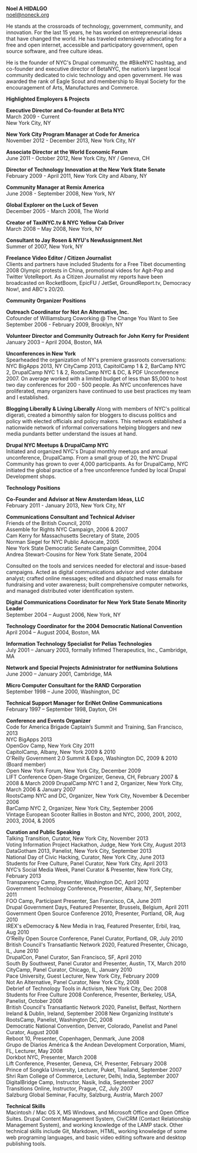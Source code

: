 **Noel A HIDALGO**  
[noel@noneck.org](mailto:noel@noneck.org)

He stands at the crossroads of technology, government, community, and innovation. For the last 15 years, he has worked on entrepreneurial ideas that have changed the world. He has traveled extensively advocating for a free and open internet, accessible and participatory government, open source software, and free culture ideas. 

He is the founder of NYC's Drupal community, the #BikeNYC hashtag, and co-founder and executive director of BetaNYC, the nation’s largest local community dedicated to civic technology and open government. He was awarded the rank of Eagle Scout and membership to Royal Society for the encouragement of Arts, Manufactures and Commerce.

**Highlighted Employers & Projects**

**Executive Director and Co-founder at Beta NYC**  
March 2009 - Current  
New York City, NY  

**New York City Program Manager at Code for America**  
November 2012 - December 2013, New York City, NY  

**Associate Director at the World Economic Forum**  
June 2011 - October 2012, New York City, NY / Geneva, CH  

**Director of Technology Innovation at the New York State Senate**  
February 2009 - April 2011, New York City and Albany, NY  

**Community Manager at Remix America**  
June 2008 - September 2008, New York, NY  

**Global Explorer on the Luck of Seven**  
December 2005 - March 2008, The World  

**Creator of TaxiNYC.tv & NYC Yellow Cab Driver**  
March 2008 – May 2008, New York, NY  

**Consultant to Jay Rosen & NYU's NewAssignment.Net**  
Summer of 2007, New York, NY  

**Freelance Video Editor / Citizen Journalist**  
Clients and partners have included Students for a Free Tibet documenting 2008 Olympic protests in China, promotional videos for Agit-Pop and Twitter VoteReport. As a Citizen Journalist my reports have been broadcasted on RocketBoom, EpicFU / JetSet, GroundReport.tv, Democracy Now!, and ABC's 20/20.

**Community Organizer Positions**  

**Outreach Coordinator for Not An Alternative, Inc.**  
Cofounder of Williamsburg Coworking @ The Change You Want to See  
September 2006 - February 2009, Brooklyn, NY  

**Volunteer Director and Community Outreach for John Kerry for President**  
January 2003 – April 2004, Boston, MA  

**Unconferences in New York**  
Spearheaded the organization of NY's premiere grassroots conversations: NYC BigApps 2013, NY CityCamp 2013, CapitolCamp 1 & 2, BarCamp NYC 2, DrupalCamp NYC 1 & 2, RootsCamp NYC & DC, & PDF Unconference 2007. On average worked with a limited budget of less than $5,000 to host two day conferences for 200 - 500 people. As NYC unconferences have proliferated, many organizers have continued to use best practices my team and I established.

**Blogging Liberally & Living Liberally** 
Along with members of NYC's political digerati, created a bimonthly salon for bloggers to discuss politics and policy with elected officials and policy makers. This network established a nationwide network of informal conversations helping bloggers and new media pundants better understand the issues at hand.

**Drupal NYC Meetups & DrupalCamp NYC**  
Initiated and organized NYC's Drupal monthly meetups and annual unconference, DrupalCamp. From a small group of 20, the NYC Drupal Community has grown to over 4,000 participants. As for DrupalCamp, NYC initiated the global practice of a free unconference funded by local Drupal Development shops.

**Technology Positions**

**Co-Founder and** **Advisor at New Amsterdam Ideas, LLC**  
February 2011 - January 2013, New York City, NY  

**Communications Consultant and Technical Adviser**  
Friends of the British Council, 2010  
Assemble for Rights NYC Campaign, 2006 & 2007  
Cam Kerry for Massachusetts Secretary of State, 2005  
Norman Siegel for NYC Public Advocate, 2005  
New York State Democratic Senate Campaign Committee, 2004  
Andrea Stewart-Cousins for New York State Senate, 2004  

Consulted on the tools and services needed for electoral and issue-based campaigns. Acted as digital communications advisor and voter database analyst; crafted online messages; edited and dispatched mass emails for fundraising and voter awareness; built comprehensive computer networks, and managed distributed voter identification system.

**Digital Communications Coordinator for New York State Senate Minority Leader**  
September 2004 – August 2006, New York, NY  

**Technology Coordinator for the 2004 Democratic National Convention**  
April 2004 – August 2004, Boston, MA  

**Information Technology Specialist for Pelias Technologies**  
July 2001 – January 2003, formally Infimed Therapeutics, Inc., Cambridge, MA  

**Network and Special Projects Administrator for netNumina Solutions**  
June 2000 – January 2001, Cambridge, MA  

**Micro Computer Consultant for the RAND Corporation**  
September 1998 – June 2000, Washington, DC  

**Technical Support Manager for EriNet Online Communications**  
February 1997 – September 1998, Dayton, OH  

**Conference and Events Organizer**  
Code for America Brigade Captain’s Summit and Training, San Francisco, 2013  
NYC BigApps 2013  
OpenGov Camp, New York City 2011  
CapitolCamp, Albany, New York 2009 & 2010  
O'Reilly Government 2.0 Summit & Expo, Washington DC, 2009 & 2010 (Board member)  
Open New York Forum, New York City, December 2009  
LIFT Conference Open-Stage Organizer, Geneva, CH, February 2007 & 2008 & March 2009 
DrupalCamp NYC 1 and 2, Organizer, New York City, March 2006 & January 2007  
RootsCamp NYC and DC, Organizer, New York City, November & December 2006  
BarCamp NYC 2, Organizer, New York City, September 2006  
Vintage European Scooter Rallies in Boston and NYC, 2000, 2001, 2002, 2003, 2004, & 2005  

**Curation and Public Speaking**  
Talking Transition, Curator, New York City, November 2013  
Voting Information Project Hackathon, Judge, New York City, August 2013  
DataGotham 2013, Panelist, New York City, September 2013  
National Day of Civic Hacking, Curator, New York City, June 2013  
Students for Free Culture, Panel Curator, New York City, April 2013  
NYC’s Social Media Week, Panel Curator & Presenter, New York City, February 2013  
Transparency Camp, Presenter, Washington DC, April 2012  
Government Technology Conference, Presenter, Albany, NY, September 2011  
FOO Camp, Participant Presenter, San Francisco, CA, June 2011  
Drupal Government Days, Featured Presenter, Brussels, Belgium, April 2011  
Government Open Source Conference 2010, Presenter, Portland, OR, Aug 2010  
IREX's eDemocracy & New Media in Iraq, Featured Presenter, Erbil, Iraq, Aug 2010  
O’Reilly Open Source Conference, Panel Curator, Portland, OR, July 2010  
British Council's Transatlantic Network 2020, Featured Presenter, Chicago, IL, June 2010  
DrupalCon, Panel Curator, San Francisco, SF, April 2010  
South By Southwest, Panel Curator and Presenter, Austin, TX, March 2010  
CityCamp, Panel Curator, Chicago, IL, January 2010  
Pace University, Guest Lecturer, New York City, February 2009  
Not An Alternative, Panel Curator, New York City, 2008  
Debrief of Technology Tools in Activism, New York City, Dec 2008  
Students for Free Culture 2008 Conference, Presenter, Berkeley, USA, Panelist, October 2008  
British Council's Transatlantic Network 2020, Panelist, Belfast, Northern Ireland & Dublin, Ireland, September 2008 
New Organizing Institute's RootsCamp, Panelist, Washington DC, 2008  
Democratic National Convention, Denver, Colorado, Panelist and Panel Curator, August 2008  
Reboot 10, Presenter, Copenhagen, Denmark, June 2008  
Grupo de Diarios América & the Andean Development Corporation, Miami, FL, Lecturer, May 2008  
Dorkbot NYC, Presenter, March 2008  
Lift Conference, Presenter, Geneva, CH, Presenter, February 2008  
Prince of Songkla University, Lecturer, Puket, Thailand, September 2007  
Shri Ram College of Commerce, Lecturer, Delhi, India, September 2007  
DigitalBridge Camp, Instructor, Nasik, India, September 2007  
Transitions Online, Instructor, Prague, CZ, July 2007  
Salzburg Global Seminar, Faculty, Salzburg, Austria, March 2007  

**Technical Skills**  
Macintosh / Mac OS X, MS Windows, and Microsoft Office and Open Office Suites. Drupal Content Management System, CiviCRM (Contact Relationship Management System), and working knowledge of the LAMP stack. Other technical skills include Git, Markdown, HTML, working knowledge of some web programing languages, and basic video editing software and desktop publishing tools.
